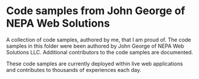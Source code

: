 # Code samples from John George of NEPA Web Solutions
A collection of code samples, authored by me, that I am proud of.
The code samples in this folder were been authored by John George of NEPA Web Solutions LLC.
Additional contributors to the code samples are documented.

These code samples are currently deployed within live web applications and contributes to thousands of experiences each day.
